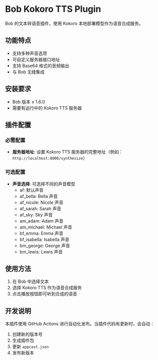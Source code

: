 # Bob Kokoro TTS Plugin

Bob 的文本转语音插件，使用 Kokoro 本地部署模型作为语音合成服务。

## 功能特点

- 支持多种声音选项
- 可自定义服务器接口地址
- 支持 Base64 格式的音频输出
- 与 Bob 无缝集成

## 安装要求

- Bob 版本 ≥ 1.6.0
- 需要有运行中的 Kokoro TTS 服务器

## 插件配置

### 必需配置

- **服务器地址**: 设置 Kokoro TTS 服务器的完整地址（例如：`http://localhost:8000/synthesize`）

### 可选配置

- **声音选择**: 可选择不同的声音模型
  - af: 默认声音
  - af_bella: Bella 声音
  - af_nicole: Nicole 声音
  - af_sarah: Sarah 声音
  - af_sky: Sky 声音
  - am_adam: Adam 声音
  - am_michael: Michael 声音
  - bf_emma: Emma 声音
  - bf_isabella: Isabella 声音
  - bm_george: George 声音
  - bm_lewis: Lewis 声音

## 使用方法

1. 在 Bob 中选择文本
2. 选择 Kokoro TTS 作为语音合成服务
3. 点击播放按钮即可听到合成的语音

## 开发说明

本插件使用 GitHub Actions 进行自动化发布。当插件代码有更新时，会自动：

1. 创建新的版本号
2. 生成插件包
3. 更新 `appcast.json`
4. 发布新版本
